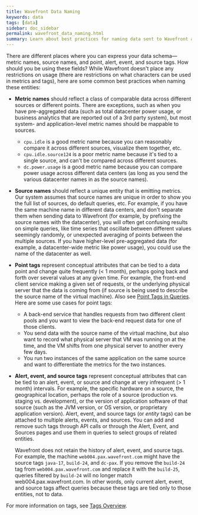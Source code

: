 ```yaml
---
title: Wavefront Data Naming
keywords: data
tags: [data]
sidebar: doc_sidebar
permalink: wavefront_data_naming.html
summary: Learn about best practices for naming data sent to Wavefront and naming Wavefront entities.
---
```

There are different places where you can express your data schema&mdash;metric names, source names, and point, alert, event, and source tags. How should you be using these fields? While Wavefront doesn't place any restrictions on usage (there are restrictions on what characters can be used in metrics and tags), here are some common best practices when naming these entities:

- **Metric names** should reflect a class of comparable data across different sources or different points. There are exceptions, such as when you have pre-aggregated data (such as total datacenter power usage, or business analytics that are reported out of a 3rd party system), but most system- and application-level metric names should be mappable to sources.
  - `cpu.idle` is a good metric name because you can reasonably compare it across different sources, visualize them together, etc.
  - `cpu.idle.source124` is a poor metric name because it's tied to a single source, and can't be compared across different sources.
  - `dc.power.usage` is a good metric name because you can compare power usage across different data centers (as long as you send the various datacenter names in as the source names).
- **Source names** should reflect a unique entity that is emitting metrics. Our system assumes that source names are unique in order to show you the full list of sources, do default queries, etc. For example, if you have the same machine name in different data centers, and don't separate them when sending data to Wavefront (for example, by prefixing the source names with the datacenter), you will often get confusing results on simple queries, like time series that oscillate between different values seemingly randomly, or unexpected averaging of points between the multiple sources. If you have higher-level pre-aggregated data (for example, a datacenter-wide metric like power usage), you could use the name of the datacenter as well.
- **Point tags** represent conceptual attributes that can be tied to a data point and change quite frequently (< 1 month), perhaps going back and forth over several values at any given time. For example, the front-end client service making a given set of requests, or the underlying physical server that the data is coming from (if source is being used to describe the source name of the virtual machine). Also see [Point Tags in Queries](query_language_using_point_tags). Here are some use cases for point tags:
  - A back-end service that handles requests from two different client pools and you want to view the back-end request data for one of those clients.
  - You send data with the source name of the virtual machine, but also want to record what physical server that VM was running on at the time, and the VM shifts from one physical server to another every few days.
  - You run two instances of the same application on the same source and want to differentiate the metrics for the two instances.
- **Alert, event, and source tags** represent conceptual attributes that can be tied to an alert, event, or source and change at very infrequent (> 1 month) intervals. For example, the specific hardware on a source, the geographical location, perhaps the role of a source (production vs. staging vs. development), or the version of application software of that source (such as the JVM version, or OS version, or proprietary application version).  Alert, event, and source tags (or _entity_ tags) can be attached to multiple alerts, events, and sources.  You can add and remove such tags through API calls or through the Alert, Event, and Sources pages and use them in queries to select groups of related entities.

  Wavefront does not retain the history of alert, event, and source tags. For example, the machine `web004.pax.wavefront.com` might have the source tags `java-17`, `build-24`, and `dc-pax`. If you remove the `build-24` tag from `web004.pax.wavefront.com` and replace it with the `build-25`, queries filtered by `build-24` will no longer match web004.pax.wavefront.com. In other words, only current alert, event, and source tags affect queries because these tags are tied only to those entities, not to data.

For more information on tags, see [Tags Overview](tags_overview).
